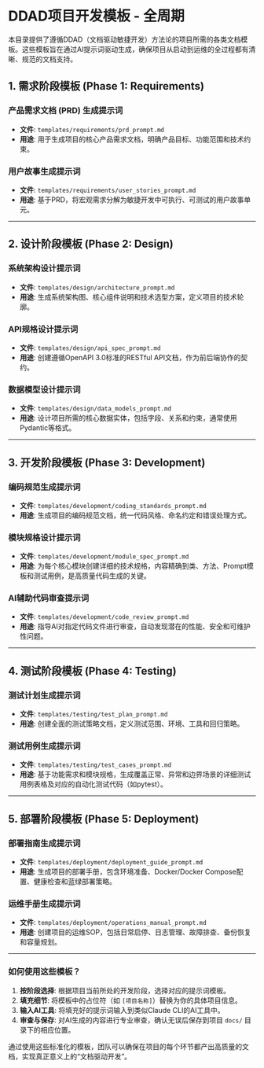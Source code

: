 # DDAD项目开发模板 - 全周期

本目录提供了遵循DDAD（文档驱动敏捷开发）方法论的项目所需的各类文档模板。这些模板旨在通过AI提示词驱动生成，确保项目从启动到运维的全过程都有清晰、规范的文档支持。

## 1. 需求阶段模板 (Phase 1: Requirements)

### 产品需求文档 (PRD) 生成提示词
- **文件**: `templates/requirements/prd_prompt.md`
- **用途**: 用于生成项目的核心产品需求文档，明确产品目标、功能范围和技术约束。

### 用户故事生成提示词
- **文件**: `templates/requirements/user_stories_prompt.md`
- **用途**: 基于PRD，将宏观需求分解为敏捷开发中可执行、可测试的用户故事单元。

---

## 2. 设计阶段模板 (Phase 2: Design)

### 系统架构设计提示词
- **文件**: `templates/design/architecture_prompt.md`
- **用途**: 生成系统架构图、核心组件说明和技术选型方案，定义项目的技术轮廓。

### API规格设计提示词
- **文件**: `templates/design/api_spec_prompt.md`
- **用途**: 创建遵循OpenAPI 3.0标准的RESTful API文档，作为前后端协作的契约。

### 数据模型设计提示词
- **文件**: `templates/design/data_models_prompt.md`
- **用途**: 设计项目所需的核心数据实体，包括字段、关系和约束，通常使用Pydantic等格式。

---

## 3. 开发阶段模板 (Phase 3: Development)

### 编码规范生成提示词
- **文件**: `templates/development/coding_standards_prompt.md`
- **用途**: 生成项目的编码规范文档，统一代码风格、命名约定和错误处理方式。

### 模块规格设计提示词
- **文件**: `templates/development/module_spec_prompt.md`
- **用途**: 为每个核心模块创建详细的技术规格，内容精确到类、方法、Prompt模板和测试用例，是高质量代码生成的关键。

### AI辅助代码审查提示词
- **文件**: `templates/development/code_review_prompt.md`
- **用途**: 指导AI对指定代码文件进行审查，自动发现潜在的性能、安全和可维护性问题。

---

## 4. 测试阶段模板 (Phase 4: Testing)

### 测试计划生成提示词
- **文件**: `templates/testing/test_plan_prompt.md`
- **用途**: 创建全面的测试策略文档，定义测试范围、环境、工具和回归策略。

### 测试用例生成提示词
- **文件**: `templates/testing/test_cases_prompt.md`
- **用途**: 基于功能需求和模块规格，生成覆盖正常、异常和边界场景的详细测试用例表格及对应的自动化测试代码（如pytest）。

---

## 5. 部署阶段模板 (Phase 5: Deployment)

### 部署指南生成提示词
- **文件**: `templates/deployment/deployment_guide_prompt.md`
- **用途**: 生成项目的部署手册，包含环境准备、Docker/Docker Compose配置、健康检查和蓝绿部署策略。

### 运维手册生成提示词
- **文件**: `templates/deployment/operations_manual_prompt.md`
- **用途**: 创建项目的运维SOP，包括日常启停、日志管理、故障排查、备份恢复和容量规划。

---

### 如何使用这些模板？

1.  **按阶段选择**: 根据项目当前所处的开发阶段，选择对应的提示词模板。
2.  **填充细节**: 将模板中的占位符（如 `[项目名称]`）替换为你的具体项目信息。
3.  **输入AI工具**: 将填充好的提示词输入到类似Claude CLI的AI工具中。
4.  **审查与保存**: 对AI生成的内容进行专业审查，确认无误后保存到项目 `docs/` 目录下的相应位置。

通过使用这些标准化的模板，团队可以确保在项目的每个环节都产出高质量的文档，实现真正意义上的“文档驱动开发”。
